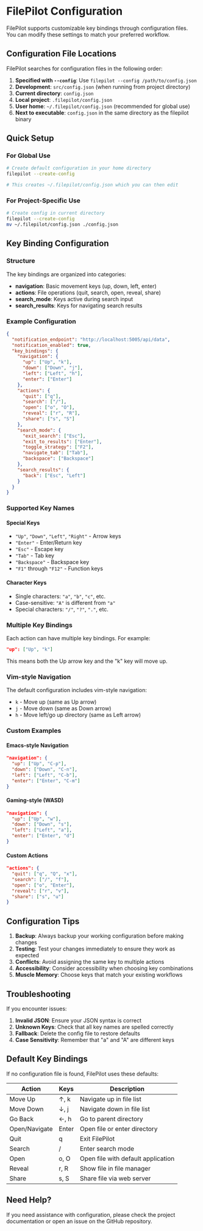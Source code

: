 # FilePilot Configuration

FilePilot supports customizable key bindings through configuration files. You can modify these settings to match your preferred workflow.

## Configuration File Locations

FilePilot searches for configuration files in the following order:

1. **Specified with `--config`**: Use `filepilot --config /path/to/config.json`
2. **Development**: `src/config.json` (when running from project directory)
3. **Current directory**: `config.json`
4. **Local project**: `.filepilot/config.json`
5. **User home**: `~/.filepilot/config.json` (recommended for global use)
6. **Next to executable**: `config.json` in the same directory as the filepilot binary

## Quick Setup

### For Global Use
```bash
# Create default configuration in your home directory
filepilot --create-config

# This creates ~/.filepilot/config.json which you can then edit
```

### For Project-Specific Use
```bash
# Create config in current directory
filepilot --create-config
mv ~/.filepilot/config.json ./config.json
```

## Key Binding Configuration

### Structure

The key bindings are organized into categories:

- **navigation**: Basic movement keys (up, down, left, enter)
- **actions**: File operations (quit, search, open, reveal, share)
- **search_mode**: Keys active during search input
- **search_results**: Keys for navigating search results

### Example Configuration

```json
{
  "notification_endpoint": "http://localhost:5005/api/data",
  "notification_enabled": true,
  "key_bindings": {
    "navigation": {
      "up": ["Up", "k"],
      "down": ["Down", "j"],
      "left": ["Left", "h"],
      "enter": ["Enter"]
    },
    "actions": {
      "quit": ["q"],
      "search": ["/"],
      "open": ["o", "O"],
      "reveal": ["r", "R"],
      "share": ["s", "S"]
    },
    "search_mode": {
      "exit_search": ["Esc"],
      "exit_to_results": ["Enter"],
      "toggle_strategy": ["F2"],
      "navigate_tab": ["Tab"],
      "backspace": ["Backspace"]
    },
    "search_results": {
      "back": ["Esc", "Left"]
    }
  }
}
```

### Supported Key Names

#### Special Keys
- `"Up"`, `"Down"`, `"Left"`, `"Right"` - Arrow keys
- `"Enter"` - Enter/Return key
- `"Esc"` - Escape key
- `"Tab"` - Tab key
- `"Backspace"` - Backspace key
- `"F1"` through `"F12"` - Function keys

#### Character Keys
- Single characters: `"a"`, `"b"`, `"c"`, etc.
- Case-sensitive: `"A"` is different from `"a"`
- Special characters: `"/"`, `"?"`, `"."`, etc.

### Multiple Key Bindings

Each action can have multiple key bindings. For example:
```json
"up": ["Up", "k"]
```
This means both the Up arrow key and the "k" key will move up.

### Vim-style Navigation

The default configuration includes vim-style navigation:
- `k` - Move up (same as Up arrow)
- `j` - Move down (same as Down arrow)  
- `h` - Move left/go up directory (same as Left arrow)

### Custom Examples

#### Emacs-style Navigation
```json
"navigation": {
  "up": ["Up", "C-p"],
  "down": ["Down", "C-n"],
  "left": ["Left", "C-b"],
  "enter": ["Enter", "C-m"]
}
```

#### Gaming-style (WASD)
```json
"navigation": {
  "up": ["Up", "w"],
  "down": ["Down", "s"],
  "left": ["Left", "a"],
  "enter": ["Enter", "d"]
}
```

#### Custom Actions
```json
"actions": {
  "quit": ["q", "Q", "x"],
  "search": ["/", "f"],
  "open": ["o", "Enter"],
  "reveal": ["r", "v"],
  "share": ["s", "u"]
}
```

## Configuration Tips

1. **Backup**: Always backup your working configuration before making changes
2. **Testing**: Test your changes immediately to ensure they work as expected
3. **Conflicts**: Avoid assigning the same key to multiple actions
4. **Accessibility**: Consider accessibility when choosing key combinations
5. **Muscle Memory**: Choose keys that match your existing workflows

## Troubleshooting

If you encounter issues:

1. **Invalid JSON**: Ensure your JSON syntax is correct
2. **Unknown Keys**: Check that all key names are spelled correctly
3. **Fallback**: Delete the config file to restore defaults
4. **Case Sensitivity**: Remember that "a" and "A" are different keys

## Default Key Bindings

If no configuration file is found, FilePilot uses these defaults:

| Action | Keys | Description |
|--------|------|-------------|
| Move Up | ↑, k | Navigate up in file list |
| Move Down | ↓, j | Navigate down in file list |
| Go Back | ←, h | Go to parent directory |
| Open/Navigate | Enter | Open file or enter directory |
| Quit | q | Exit FilePilot |
| Search | / | Enter search mode |
| Open | o, O | Open file with default application |
| Reveal | r, R | Show file in file manager |
| Share | s, S | Share file via web server |

## Need Help?

If you need assistance with configuration, please check the project documentation or open an issue on the GitHub repository.
